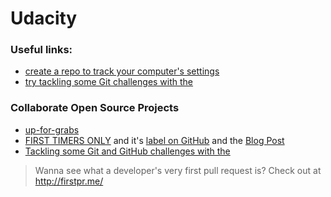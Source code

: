 # Udacity

### Useful links:
* [create a repo to track your computer's settings](https://dotfiles.github.io/)
* [try tackling some Git challenges with the](https://github.com/jlord/git-it-electron)

### Collaborate Open Source Projects
* [up-for-grabs](http://up-for-grabs.net/)
* [FIRST TIMERS ONLY](http://www.firsttimersonly.com/) and it's [label on GitHub](https://github.com/search?utf8=%E2%9C%93&q=label%3Afirst-timers-only+is%3Aopen&type=Issues&ref=searchresults) and the [Blog Post](https://blog.kentcdodds.com/first-timers-only-78281ea47455)
* [Tackling some Git and GitHub challenges with the](https://github.com/jlord/git-it-electron)

> Wanna see what a developer's very first pull request is? Check out at http://firstpr.me/